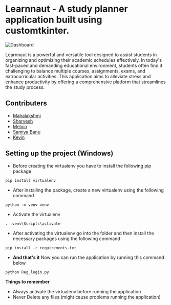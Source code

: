 # Learnnaut - A study planner application built using customtkinter.

![Dashboard](https://github.com/MahaLakshmi729/study-planner/blob/main/dashboard.jpeg)


Learnnaut is a powerful and versatile tool designed to assist students in organizing and optimizing their academic schedules effectively. 
In today's fast-paced and demanding educational environment, students often find it challenging to balance multiple courses, assignments, exams, and extracurricular activities. 
This application aims to alleviate stress and enhance productivity by offering a comprehensive platform that streamlines the study process.

## Contributers
* [Mahalakshmi](https://github.com/MahaLakshmi729)
* [Sharvesh](https://github.com/rsharvesh16)
* [Melvin](https://github.com/TalesOfAnAlpha)
* [Samiya Banu](https://github.com/Samiya-Banu)
* [Kevin](https://github.com/kjchrono03)


## Setting up the project (Windows)

* Before creating the virtualenv you have to install the following pip package

```
pip install virtualenv
```

* After installing the package, create a new virtualenv using the following command

```
python -m venv venv
```

* Activate the virtualenv

```
. .venv\Scripts\activate
```

* After activating the virtualenv go into the folder and then install the necessary packages using the following command

```
pip install -r requirements.txt
```

* **And that's it** Now you can run the application by running this command below

```
python Reg_login.py
```

**Things to remember**
* Always activate the virtualenv before running the application
* Never Delete any files (might cause problems running the application)

